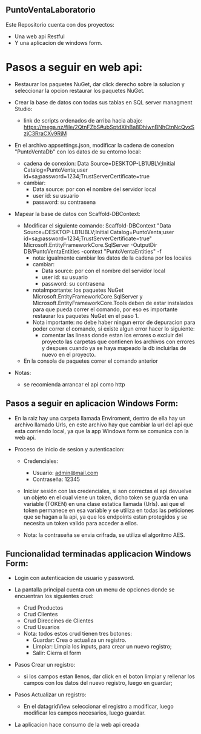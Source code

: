 ## PuntoVentaLaboratorio
Este Repositorio cuenta con dos proyectos: 
* Una web api Restful 
* Y una aplicacion de windows form.

# Pasos a seguir en web api:
- Restaurar los paquetes NuGet, dar click derecho sobre la solucion y seleccionar la opcion restaurar los paquetes NuGet.
  
- Crear la base de datos con todas sus tablas en SQL server managment Studio:
    - link de scripts ordenados de arriba hacia abajo: https://mega.nz/file/2QtnFZbS#ubSptdXihBa8DhiwnBNhCtnNcQvxSzjC3RraCXv9RjM
 
- En el archivo appsettings.json, modificar la cadena de conexion "PuntoVentaDb" con los datos de su entorno local:
    - cadena de conexion: Data Source=DESKTOP-LB1UBLV;Initial Catalog=PuntoVenta;user id=sa;password=1234;TrustServerCertificate=true
    - cambiar:
       - Data source: por con el nombre del servidor local
       - user id: su usuario
       - password: su contrasena
  
- Mapear la base de datos con Scaffold-DBContext:
    - Modificar el siguiente comando: Scaffold-DBContext "Data Source=DESKTOP-LB1UBLV;Initial Catalog=PuntoVenta;user id=sa;password=1234;TrustServerCertificate=true" Microsoft.EntityFrameworkCore.SqlServer -OutputDir DB/PuntoVentaEntities -context "PuntoVentaEntities" -f
      - nota: igualmente cambiar los datos de la cadena por los locales
      - cambiar:
         - Data source: por con el nombre del servidor local
         - user id: su usuario
         - password: su contrasena
      - notaImportante: los paquetes NuGet Microsoft.EntityFrameworkCore.SqlServer y Microsoft.EntityFrameworkCore.Tools  deben de estar instalados para que pueda correr el comando, por eso es importante restaurar los paquetes NuGet en el paso 1.
      - Nota importante: no debe haber ningun error de depuracion para poder correr el comando, si existe algun error hacer lo siguiente:
        * comentar las lineas donde estan los errores o excluir del proyecto las carpetas que contienen los archivos con errores y despues cuando ya se haya mapeado la db incluirlas de nuevo en el proyecto. 
    - En la consola de paquetes correr el comando anterior

- Notas:
    * se recomienda arrancar el api como http

      
## Pasos a seguir en aplicacion Windows Form:
* En la raiz hay una carpeta llamada Enviroment, dentro de ella hay un archivo llamado Urls, en este archivo hay que cambiar la url del api que esta corriendo local, ya que la app Windows form se comunica con la web api.

* Proceso de inicio de sesion y autenticacion:
  - Credenciales:
    * Usuario: admin@mail.com
    * Contraseña: 12345
   
  - Iniciar sesión con las credenciales, si son correctas el api devuelve un objeto en el cual viene un token, dicho token se guarda en una variable (TOKEN) en una clase estatica llamada (Urls). asi que el token permanece en esa variable y se utiliza en todas las peticiones que se hagan a la api, ya que los endpoints estan protegidos y se necesita un token valido para acceder a ellos.
 
  - Nota: la contraseña se envia crifrada, se utiliza el algoritmo AES.
 


## Funcionalidad terminadas applicacion Windows Form:
* Login con autenticacion de usuario y password.
* La pantalla principal cuenta con un menu de opciones donde se encuentran los siguientes crud:
  - Crud Productos
  - Crud Clientes
  - Crud Direccines de Clientes
  - Crud Usuarios
  * Nota: todos estos crud tienen tres botones:
      - Guardar: Crea o actualiza un registro.
      - Limpiar: Limpia los inputs, para crear un nuevo registro;
      - Salir: Cierra el form
* Pasos Crear un registro:
    - si los campos estan llenos, dar click en el boton limpiar y rellenar los campos con los datos del nuevo registro, luego en guardar;
* Pasos Actualizar un registro:
    - En el datagridView seleccionar el registro a modificar, luego modificar los campos necesarios, luego guardar.

* La aplicacion hace consumo de la web api creada
    


  

